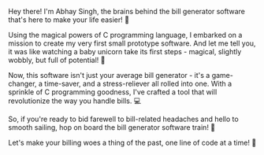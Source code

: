 Hey there! I'm Abhay Singh, the brains behind the bill generator software that's here to make your life easier! 🧾

Using the magical powers of C programming language, I embarked on a mission to create my very first small prototype software. And let me tell you, it was like watching a baby unicorn take its first steps - magical, slightly wobbly, but full of potential! 🦄

Now, this software isn't just your average bill generator - it's a game-changer, a time-saver, and a stress-reliever all rolled into one. With a sprinkle of C programming goodness, I've crafted a tool that will revolutionize the way you handle bills. 💻

So, if you're ready to bid farewell to bill-related headaches and hello to smooth sailing, hop on board the bill generator software train! 🚀

Let's make your billing woes a thing of the past, one line of code at a time! 💪
